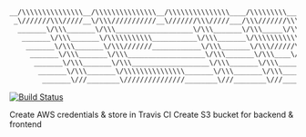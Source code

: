 ```bash
__/\\\\\\\\\\\\\\\__/\\\\\\\\\\\\\\\__/\\\\\\\\\\\\\\\____/\\\\\\\\\______/\\\\\\\\\\\_____/\\\\\\\\\\\___        
 _\///////\\\/////__\/\\\///////////__\///////\\\/////___/\\\///////\\\___\/////\\\///____/\\\/////////\\\_       
  _______\/\\\_______\/\\\___________________\/\\\_______\/\\\_____\/\\\_______\/\\\______\//\\\______\///__      
   _______\/\\\_______\/\\\\\\\\\\\___________\/\\\_______\/\\\\\\\\\\\/________\/\\\_______\////\\\_________     
    _______\/\\\_______\/\\\///////____________\/\\\_______\/\\\//////\\\________\/\\\__________\////\\\______    
     _______\/\\\_______\/\\\___________________\/\\\_______\/\\\____\//\\\_______\/\\\_____________\////\\\___   
      _______\/\\\_______\/\\\___________________\/\\\_______\/\\\_____\//\\\______\/\\\______/\\\______\//\\\__  
       _______\/\\\_______\/\\\\\\\\\\\\\\\_______\/\\\_______\/\\\______\//\\\__/\\\\\\\\\\\_\///\\\\\\\\\\\/___ 
        _______\///________\///////////////________\///________\///________\///__\///////////____\///////////_____
```
[![Build Status](https://travis-ci.com/SenorGrande/Tetris.svg?branch=master)](https://travis-ci.com/SenorGrande/Tetris)

Create AWS credentials & store in Travis CI
Create S3 bucket for backend & frontend

